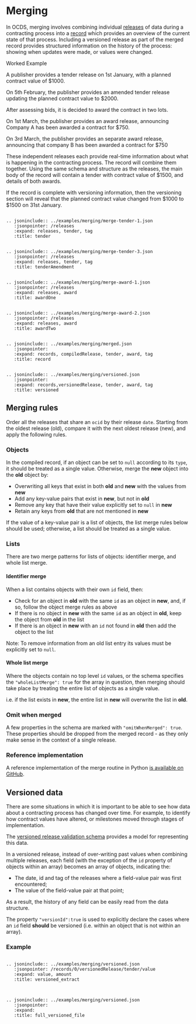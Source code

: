 # Merging 

In OCDS, merging involves combining individual [releases](../getting_started/releases_and_records.md) of data during a contracting process into a [record](../getting_started/releases_and_records.md) which provides an overview of the current state of that process. Including a versioned release as part of the merged record provides structured information on the history of the process: showing when updates were made, or values were changed. 

<div class="example hint" markdown=1>

<p class="first admonition-title">Worked Example</p>

A publisher provides a tender release on 1st January, with a planned contract value of $1000.

On 5th February, the publisher provides an amended tender release updating the planned contract value to $2000.

After assessing bids, it is decided to award the contract in two lots.

On 1st March, the publisher provides an award release, announcing Company A has been awarded a contract for $750.

On 3rd March, the publisher provides an separate award release, announcing that company B has been awarded a contract for $750

These independent releases each provide real-time information about what is happening in the contracting process. The record will combine them together. Using the same schema and structure as the releases, the main body of the record will contain a tender with contract value of $1500, and details of both awards.

If the record is complete with versioning information, then the versioning section will reveal that the planned contract value changed from $1000 to $1500 on 31st January.

```eval_rst

.. jsoninclude:: ../examples/merging/merge-tender-1.json
   :jsonpointer: /releases
   :expand: releases, tender, tag
   :title: tender

```

```eval_rst

.. jsoninclude:: ../examples/merging/merge-tender-3.json
   :jsonpointer: /releases
   :expand: releases, tender, tag
   :title: tenderAmendment

```

```eval_rst

.. jsoninclude:: ../examples/merging/merge-award-1.json
   :jsonpointer: /releases
   :expand: releases, award
   :title: awardOne

```

```eval_rst

.. jsoninclude:: ../examples/merging/merge-award-2.json
   :jsonpointer: /releases
   :expand: releases, award
   :title: awardTwo

```

```eval_rst

.. jsoninclude:: ../examples/merging/merged.json
   :jsonpointer: 
   :expand: records, compiledRelease, tender, award, tag
   :title: record

```

```eval_rst

.. jsoninclude:: ../examples/merging/versioned.json
   :jsonpointer: 
   :expand: records,versionedRelease, tender, award, tag
   :title: versioned

```

</div>

## Merging rules

Order all the releases that share an `ocid` by their release `date`. Starting from the oldest release (old), compare it with the next oldest release (new), and apply the following rules.

### Objects

In the compiled record, if an object can be set to `null` according to its `type`, it should be treated as a single value. Otherwise, merge the **new** object into the **old** object by:

* Overwriting all keys that exist in both **old** and **new** with the values from **new**
* Add any key-value pairs that exist in **new**, but not in **old**
* Remove any key that have their value explicitly set to `null` in **new**
* Retain any keys from **old** that are not mentioned in **new**

If the value of a key-value pair is a list of objects, the list merge rules below should be used; otherwise, a list should be treated as a single value.

### Lists

There are two merge patterns for lists of objects: identifier merge, and whole list merge. 

#### Identifier merge

When a list contains objects with their own `id` field, then:

* Check for an object in **old** with the same `id` as an object in **new**, and, if so, follow the object merge rules as above
* If there is no object in **new** with the same `id` as an object in **old**, keep the object from **old** in the list
* If there is an object in **new** with an `id` not found in **old** then add the object to the list

Note: To remove information from an old list entry its values must be explicitly set to `null`. 

#### Whole list merge

Where the objects contain no top level `id` values, or the schema specifies the `"wholeListMerge": true` for the array in question, then merging should take place by treating the entire list of objects as a single value. 

i.e. if the list exists in **new**, the entire list in **new** will overwrite the list in **old**. 

### Omit when merged

A few properties in the schema are marked with `"omitWhenMerged": true`. These properties should be dropped from the merged record - as they only make sense in the context of a single release. 

### Reference implementation

A reference implementation of the merge routine in Python [is available on GitHub](https://github.com/open-contracting/ocds-merge). 

## Versioned data

There are some situations in which it is important to be able to see how data about a contracting process has changed over time. For example, to identify how contract values have altered, or milestones moved through stages of implementation. 

The [versioned release validation schema](../../../../versioned-release-validation-schema.json) provides a model for representing this data.

In a versioned release, instead of over-writing past values when combining multiple releases, each field (with the exception of the `id` property of objects within an array) becomes an array of objects, indicating the:

* The date, id and tag of the releases where a field-value pair was first encountered;
* The value of the field-value pair at that point;

As a result, the history of any field can be easily read from the data structure.

The property `"versionId":true` is used to explicitly declare the cases where an `id` field **should** be versioned (i.e. within an object that is not within an array). 

### Example

```eval_rst

.. jsoninclude:: ../examples/merging/versioned.json
   :jsonpointer: /records/0/versionedRelease/tender/value
   :expand: value, amount
   :title: versioned_extract
   
```

```eval_rst

.. jsoninclude:: ../examples/merging/versioned.json
   :jsonpointer: 
   :expand: 
   :title: full_versioned_file
   
```

